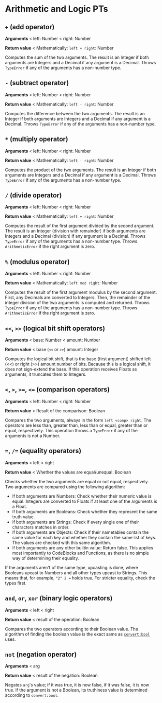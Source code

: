 # Arithmetic and Logic PTs

## `+` (add operator)

**Arguments** < left: Number < right: Number

**Return value** < Mathematically: `left + right`: Number

Computes the sum of the two arguments. The result is an Integer if both arguments are Integers and a Decimal if any argument is a Decimal. Throws `TypeError` if any of the arguments has a non-number type.

## `-` (subtract operator)

**Arguments** < left: Number < right: Number

**Return value** < Mathematically: `left - right`: Number

Computes the difference between the two arguments. The result is an Integer if both arguments are Integers and a Decimal if any argument is a Decimal. Throws `TypeError` if any of the arguments has a non-number type.

## `*` (multiply operator)

**Arguments** < left: Number < right: Number

**Return value** < Mathematically: `left · right`: Number

Computes the product of the two arguments. The result is an Integer if both arguments are Integers and a Decimal if any argument is a Decimal. Throws `TypeError` if any of the arguments has a non-number type.

## `/` (divide operator)

**Arguments** < left: Number < right: Number

**Return value** < Mathematically: `left ÷ right`: Number

Computes the result of the first argument divided by the second argument. The result is an Integer (division with remainder) if both arguments are Integers and a Decimal (division) if any argument is a Decimal. Throws `TypeError` if any of the arguments has a non-number type. Throws `ArithmeticError` if the right argument is zero.

## `%` (modulus operator)

**Arguments** < left: Number < right: Number

**Return value** < Mathematically: `left mod right`: Number

Computes the result of the first argument modulus by the second argument. First, any Decimals are converted to Integers. Then, the remainder of the integer division of the two arguments is computed and returned. Throws `TypeError` if any of the arguments has a non-number type. Throws `ArithmeticError` if the right argument is zero.

## `<<`, `>>` (logical bit shift operators)

**Arguments** < base: Number < amount: Number

**Return value** < base (`<<` or `>>`) amount: Integer

Computes the logical bit shift, that is the base (first argument) shifted left (<<) or right (>>) amount number of bits. Because this is a logical shift, it does not sign-extend the base. If this operation receives Floats as arguments, it truncates them to Integers.

## `<`, `>`, `>=`, `<=` (comparison operators)

**Arguments** < left: Number < right: Number

**Return value** < Result of the comparison: Boolean

Compares the two arguments, always in the form `left <comp> right`. The operators are less than, greater than, less than or equal, greater than or equal, respectively. This operation throws a `TypeError` if any of the arguments is not a Number.

## `=`, `/=` (equality operators)

**Arguments** < left < right

**Return value** < Whether the values are equal/unequal: Boolean

Checks whether the two arguments are equal or not equal, respectively. Two arguments are compared using the following algorithm:

- If both arguments are Numbers: Check whether their numeric value is equal. Integers are converted to Floats if at least one of the arguments is a Float.
- If both arguments are Booleans: Check whether they represent the same truth value.
- If both arguments are Strings: Check if every single one of their characters matches in order.
- If both arguments are Objects: Check if their nametables contain the same value for each key and whether they contain the same list of keys. The values are checked with this same algorithm.
- If both arguments are any other builtin value: Return false. This applies most importantly to CodeBlocks and Functions, as there is no simple way of determining their equality.

If the arguments aren't of the same type, upcasting is done, where Booleans upcast to Numbers and all other types upcast to Strings. This means that, for example, `"2" 2 =` holds true. For stricter equality, check the types first.

## `and`, `or`, `xor` (binary logic operators)

**Arguments** < left < right

**Return value** < result of the operation: Boolean

Compares the two operators according to their Boolean value. The algorithm of finding the boolean value is the exact same as [`convert:bool`](../Builtin-functions.md) uses.

## `not` (negation operator)

**Arguments** < arg

**Return value** < result of the negation: Boolean

Negates `arg`'s value; if it was true, it is now false, if it was false, it is now true. If the argument is not a Boolean, its truthiness value is determined according to `convert:bool`.

